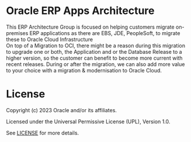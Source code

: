 # Oracle ERP Apps Architecture

This ERP Architecture Group is focused on helping customers migrate on-premises ERP applications as there are EBS, JDE, PeopleSoft, to migrate these to Oracle Cloud Infrastructure  
On top of a Migration to OCI, there might be a reason during this migration to upgrade one or both, the Application and or the Database Release to a higher version, so the customer can benefit to become more current with recent releases.
During or after the migration, we can also add more value to your choice with a migration & modernisation to Oracle Cloud. 

# License

Copyright (c) 2023 Oracle and/or its affiliates.

Licensed under the Universal Permissive License (UPL), Version 1.0.

See [LICENSE](https://github.com/oracle-devrel/technology-engineering/blob/folder-structure/LICENSE) for more details.


